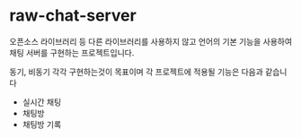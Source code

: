 # raw-chat-server

오픈소스 라이브러리 등 다른 라이브러리를 사용하지 않고 언어의 기본 기능을 사용하여 채팅 서버를 구현하는 프로젝트입니다.

동기, 비동기 각각 구현하는것이 목표이며 각 프로젝트에 적용될 기능은 다음과 같습니다
- 실시간 채팅
- 채팅방
- 채팅방 기록 
